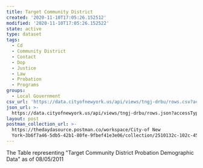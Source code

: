 ```yaml
---
title: Target Community District
created: '2020-11-10T17:05:26.152512'
modified: '2020-11-10T17:05:26.152522'
state: active
type: dataset
tags:
  - Cd
  - Community District
  - Contact
  - Dop
  - Justice
  - Law
  - Probation
  - Programs
groups:
  - Local Government
csv_url: 'https://data.cityofnewyork.us/api/views/tngj-drbu/rows.csv?accessType=DOWNLOAD'
json_url: >-
  https://data.cityofnewyork.us/api/views/tngj-drbu/rows.json?accessType=DOWNLOAD
layout: post
postman_collection_url: >-
  https://thedaydasource.postman.co/workspace/City-of New
  York~3b6f7a46-5db5-42b1-80fe-9fbef41e3e06/collection/2510132c-102c-4516-ac26-9cbfab703749
---
```

The Table representing "Target Community District Probation Demographic Data" as of 08/05/2011
